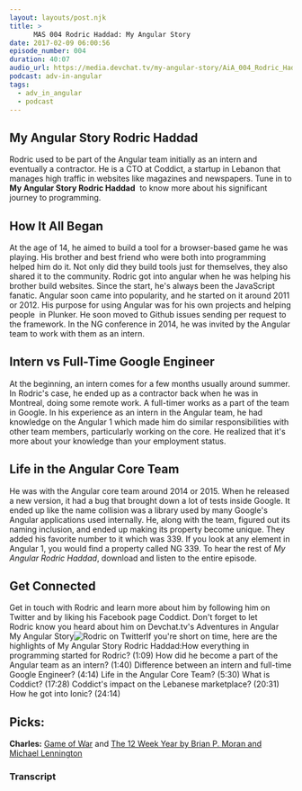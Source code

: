 ```yaml
---
layout: layouts/post.njk
title: >
      MAS 004 Rodric Haddad: My Angular Story
date: 2017-02-09 06:00:56
episode_number: 004
duration: 40:07
audio_url: https://media.devchat.tv/my-angular-story/AiA_004_Rodric_Haddad.mp3
podcast: adv-in-angular
tags: 
  - adv_in_angular
  - podcast
---
```


## My Angular Story Rodric Haddad
Rodric used to be part of the Angular team initially as an intern and eventually a contractor. He is a CTO at Coddict, a startup in Lebanon that manages high traffic in websites like magazines and newspapers. Tune&nbsp;in&nbsp;to **My Angular Story Rodric Haddad** &nbsp;to know more about his significant journey to programming.
## How It All Began
At the age of 14, he aimed to build a tool for a browser-based game he was playing. His brother and best friend who were both into programming helped him do it. Not only did they build tools just for themselves, they also shared it to the community. Rodric got into angular when he was helping his brother build websites. Since the start,&nbsp;he's always been the JavaScript fanatic. Angular soon came into popularity, and he started on it around 2011 or 2012. His purpose for using Angular was for his own projects and helping people &nbsp;in Plunker. He soon moved to Github issues sending per request to the framework. In the NG conference in 2014, he was invited by the Angular team to work with them as an intern.
## Intern vs&nbsp;Full-Time Google Engineer
At the beginning, an intern comes for a few months usually around summer. In Rodric's case, he ended up as a contractor back when he was in Montreal, doing some remote work. A full-timer works as a part of the team in Google. In his experience as an intern in the Angular team, he had knowledge on the Angular 1 which made him do similar responsibilities with other team&nbsp;members, particularly working on the core. He realized that it's more about your knowledge than your employment status.
## Life in the Angular Core Team
He was with the Angular core team around 2014 or 2015. When he&nbsp;released a new version, it&nbsp;had a bug that brought down a lot of tests inside Google. It ended up like the name collision was a library used by many Google's Angular applications used internally. He, along with the team, figured out its naming inclusion, and ended up making its property become unique. They added his favorite number to it which was 339. If you look at any element in Angular 1, you would find a property called&nbsp;NG 339. To hear the rest of&nbsp;_My Angular Rodric Haddad_, download and listen&nbsp;to the entire episode.
## Get Connected
Get in touch&nbsp;with Rodric&nbsp;and learn more about him by following him on Twitter and by liking his Facebook page Coddict. Don't forget to let Rodric&nbsp;know you heard about him on Devchat.tv's Adventures in Angular My Angular Story![Rodric on Twitter](https://twitter.com/rodyhaddad)If you're short on time, here are the highlights of&nbsp;My Angular Story Rodric Haddad:How everything in programming started for Rodric? (1:09) How did he become a part of the Angular team as an intern?&nbsp;(1:40) Difference between an intern and full-time Google Engineer?&nbsp;(4:14) Life in the Angular Core Team? (5:30) What is Coddict? (17:28) Coddict's impact on&nbsp;the Lebanese marketplace? (20:31) How he got into Ionic? (24:14)
## Picks:
**Charles:** [Game of War](https://itunes.apple.com/ph/app/game-of-war-fire-age/id667728512?mt=8)&nbsp;and [The 12 Week Year by Brian P. Moran and Michael Lennington](https://www.amazon.com/12-Week-Year-Others-Months/dp/1501277332)

### Transcript



